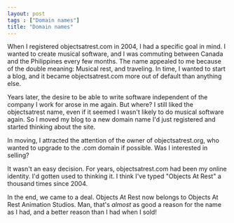 ```yaml
---
layout: post
tags : ["Domain names"]
title: "Domain names"
---
```

When I registered objectsatrest.com in 2004, I had a specific goal in mind. I wanted to create musical software, and I was commuting between Canada and the Philippines every few months. The name appealed to me because of the double meaning: Musical rest, and traveling. In time, I wanted to start a blog, and it became objectsatrest.com more out of default than anything else.



Years later, the desire to be able to write software independent of the company I work for arose in me again. But where? I still liked the objectsatrest name, even if it seemed I wasn't likely to do musical software again. So I moved my blog to a new domain name I'd just registered and started thinking about the site.



In moving, I attracted the attention of the owner of objectsatrest.org, who wanted to upgrade to the .com domain if possible. Was I interested in selling?



It wasn't an easy decision. For years, objectsatrest.com had been my online identity. I'd gotten used to thinking it. I think I've typed "Objects At Rest" a thousand times since 2004.



In the end, we came to a deal. Objects At Rest now belongs to Objects At Rest Animation Studios. Man, that's <em>almost</em> as good a reason for the name as I had, and a better reason than I had when I sold!
